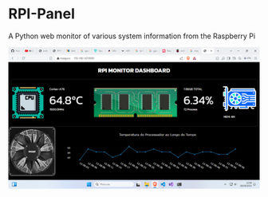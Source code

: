 # RPI-Panel
A Python web monitor of various system information from the Raspberry Pi

![RPI MONITOR DASHBOARD](/images/1.png)
